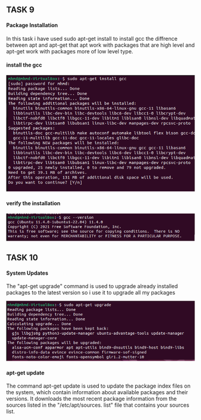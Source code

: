 ## TASK 9
#### Package Installation
In this task i have used sudo apt-get install to install gcc 
the diffrence between apt and apt-get that apt work with packages that are high level and apt-get work with
packages more of low level type. 

#### install the gcc

![Alt text](<Screenshot 2023-12-21 180123.png>)

#### verify the installation

![Alt text](<Screenshot 2023-12-21 180259.png>) 

## TASK 10
#### System Updates
The "apt-get upgrade" command is used to upgrade already installed packages to the latest version
so i use it to upgrade all my packages 

![Alt text](<Screenshot 2023-12-21 180531.png>)

#### apt-get update
The command apt-get update is used to update the package index files on the system, which contain information about available packages and their versions. It downloads the most recent package information from the sources listed in the "/etc/apt/sources. list" file that contains your sources list.